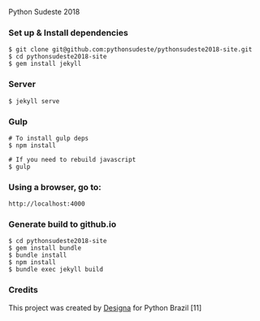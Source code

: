 Python Sudeste 2018


### Set up & Install dependencies

```
$ git clone git@github.com:pythonsudeste/pythonsudeste2018-site.git
$ cd pythonsudeste2018-site
$ gem install jekyll
```

### Server

```
$ jekyll serve
```

### Gulp

```
# To install gulp deps
$ npm install

# If you need to rebuild javascript
$ gulp
```

### Using a browser, go to:

```
http://localhost:4000
```

### Generate build to github.io

```
$ cd pythonsudeste2018-site
$ gem install bundle
$ bundle install
$ npm install
$ bundle exec jekyll build
```

### Credits
This project was created by [Designa](http://www.designa.com.br) for Python Brazil [11]
